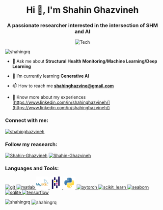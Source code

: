 <h1 align="center">Hi 👋, I'm Shahin Ghazvineh</h1>
<h3 align="center">A passionate researcher interested in the intersection of SHM and AI</h3>
<p align="center"><img width="400" src="https://github.com/ShahinGrQ/ShahinGrQ/blob/main/tech.gif" alt="Tech" /><p>

<p align="left"> <img src="https://komarev.com/ghpvc/?username=shahingrq&label=Profile%20views&color=0e75b6&style=flat" alt="shahingrq" /> </p>



- 💬 Ask me about **Structural Health Monitoring/Machine Learning/Deep Learning**

- 🌱 I’m currently learning **Generative AI**

- 📫 How to reach me **shahinghazvine@gmail.com**

- 📄 Know more about my experiences [https://www.linkedin.com/in/shahinghazvineh/](https://www.linkedin.com/in/shahinghazvineh/)

<h3 align="left">Connect with me:</h3>
<p align="left">
<a href="https://linkedin.com/in/shahinghazvineh" target="blank"><img align="center" src="https://raw.githubusercontent.com/rahuldkjain/github-profile-readme-generator/master/src/images/icons/Social/linked-in-alt.svg" alt="shahinghazvineh" height="30" width="40" /></a>
</p>


<h3 align="left">Follow my reasearch:</h3>
<p align="left">
<a href="https://www.researchgate.net/profile/Shahin-Ghazvineh" target="blank"><img align="center" src="https://upload.wikimedia.org/wikipedia/commons/thumb/5/5e/ResearchGate_icon_SVG.svg/2048px-ResearchGate_icon_SVG.svg.png" alt="Shahin-Ghazvineh" height="30" width="40" /></a>
<a href="https://scholar.google.com/citations?user=9E20yPMAAAAJ&hl=en" target="blank"><img align="center" src="https://upload.wikimedia.org/wikipedia/commons/thumb/c/c7/Google_Scholar_logo.svg/768px-Google_Scholar_logo.svg.png" alt="Shahin-Ghazvineh" height="30" width="40" /></a>
</p>


<h3 align="left">Languages and Tools:</h3>
<p align="left"> <a href="https://git-scm.com/" target="_blank" rel="noreferrer"> <img src="https://www.vectorlogo.zone/logos/git-scm/git-scm-icon.svg" alt="git" width="40" height="40"/> </a> <a href="https://www.mathworks.com/" target="_blank" rel="noreferrer"> <img src="https://upload.wikimedia.org/wikipedia/commons/2/21/Matlab_Logo.png" alt="matlab" width="40" height="40"/> </a> <a href="https://www.mysql.com/" target="_blank" rel="noreferrer"> <img src="https://raw.githubusercontent.com/devicons/devicon/master/icons/mysql/mysql-original-wordmark.svg" alt="mysql" width="40" height="40"/> </a> <a href="https://pandas.pydata.org/" target="_blank" rel="noreferrer"> <img src="https://raw.githubusercontent.com/devicons/devicon/2ae2a900d2f041da66e950e4d48052658d850630/icons/pandas/pandas-original.svg" alt="pandas" width="40" height="40"/> </a> <a href="https://www.python.org" target="_blank" rel="noreferrer"> <img src="https://raw.githubusercontent.com/devicons/devicon/master/icons/python/python-original.svg" alt="python" width="40" height="40"/> </a> <a href="https://pytorch.org/" target="_blank" rel="noreferrer"> <img src="https://www.vectorlogo.zone/logos/pytorch/pytorch-icon.svg" alt="pytorch" width="40" height="40"/> </a> <a href="https://scikit-learn.org/" target="_blank" rel="noreferrer"> <img src="https://upload.wikimedia.org/wikipedia/commons/0/05/Scikit_learn_logo_small.svg" alt="scikit_learn" width="40" height="40"/> </a> <a href="https://seaborn.pydata.org/" target="_blank" rel="noreferrer"> <img src="https://seaborn.pydata.org/_images/logo-mark-lightbg.svg" alt="seaborn" width="40" height="40"/> </a> <a href="https://www.sqlite.org/" target="_blank" rel="noreferrer"> <img src="https://www.vectorlogo.zone/logos/sqlite/sqlite-icon.svg" alt="sqlite" width="40" height="40"/> </a> <a href="https://www.tensorflow.org" target="_blank" rel="noreferrer"> <img src="https://www.vectorlogo.zone/logos/tensorflow/tensorflow-icon.svg" alt="tensorflow" width="40" height="40"/> </a> </p>

<p><img align="left" src="https://github-readme-stats.vercel.app/api/top-langs?username=shahingrq&show_icons=true&locale=en&layout=compact" alt="shahingrq" /></p>

<p>&nbsp;<img align="center" src="https://github-readme-stats.vercel.app/api?username=shahingrq&show_icons=true&locale=en" alt="shahingrq" /></p>

